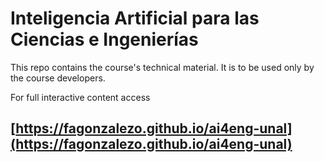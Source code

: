 # Inteligencia Artificial para las Ciencias e Ingenierías

This repo contains the course's technical material. It is to be used only by the course developers.

For full interactive content access

## [https://fagonzalezo.github.io/ai4eng-unal](https://fagonzalezo.github.io/ai4eng-unal) 
